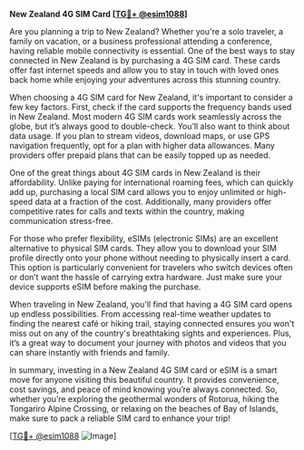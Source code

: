 **New Zealand 4G SIM Card [[TG💪+ @esim1088](https://t.me/s/esim1088)]**

Are you planning a trip to New Zealand? Whether you're a solo traveler, a family on vacation, or a business professional attending a conference, having reliable mobile connectivity is essential. One of the best ways to stay connected in New Zealand is by purchasing a 4G SIM card. These cards offer fast internet speeds and allow you to stay in touch with loved ones back home while enjoying your adventures across this stunning country.

When choosing a 4G SIM card for New Zealand, it's important to consider a few key factors. First, check if the card supports the frequency bands used in New Zealand. Most modern 4G SIM cards work seamlessly across the globe, but it’s always good to double-check. You’ll also want to think about data usage. If you plan to stream videos, download maps, or use GPS navigation frequently, opt for a plan with higher data allowances. Many providers offer prepaid plans that can be easily topped up as needed.

One of the great things about 4G SIM cards in New Zealand is their affordability. Unlike paying for international roaming fees, which can quickly add up, purchasing a local SIM card allows you to enjoy unlimited or high-speed data at a fraction of the cost. Additionally, many providers offer competitive rates for calls and texts within the country, making communication stress-free.

For those who prefer flexibility, eSIMs (electronic SIMs) are an excellent alternative to physical SIM cards. They allow you to download your SIM profile directly onto your phone without needing to physically insert a card. This option is particularly convenient for travelers who switch devices often or don’t want the hassle of carrying extra hardware. Just make sure your device supports eSIM before making the purchase.

When traveling in New Zealand, you'll find that having a 4G SIM card opens up endless possibilities. From accessing real-time weather updates to finding the nearest café or hiking trail, staying connected ensures you won't miss out on any of the country's breathtaking sights and experiences. Plus, it’s a great way to document your journey with photos and videos that you can share instantly with friends and family.

In summary, investing in a New Zealand 4G SIM card or eSIM is a smart move for anyone visiting this beautiful country. It provides convenience, cost savings, and peace of mind knowing you’re always connected. So, whether you’re exploring the geothermal wonders of Rotorua, hiking the Tongariro Alpine Crossing, or relaxing on the beaches of Bay of Islands, make sure to pack a reliable SIM card to enhance your trip!

[[TG💪+ @esim1088](https://t.me/s/esim1088) ![Image](https://i.postimg.cc/Y0z9fWf4/image.png)]